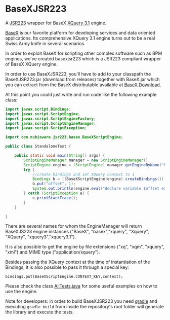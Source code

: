 # BaseXJSR223
A [JSR223](https://www.jcp.org/en/jsr/detail?id=223) wrapper for BaseX [XQuery 3.1](https://www.w3.org/TR/xquery-31/) engine.

[BaseX](http://www.basex.org) is our favorite platform for developing services and data oriented applications. Its comprehensive XQuery 3.1 engine turns out to be a real Swiss Army knife in several scenarios.

In order to exploit BaseX for scripting other complex software such as BPM engines, we've created basexjsr223 which is a JSR223 compliant wrapper of BaseX XQuery engine.

In order to use BaseXJSR223, you'll have to add to your classpath the BaseXJSR223.jar (download from releases) together with BaseX.jar which you can extract from the BaseX distributable available at [BaseX Download](http://www.basex.org/download). 

At this point you could just write and run code like the following example class:

```Java
import javax.script.Bindings;
import javax.script.ScriptEngine;
import javax.script.ScriptEngineFactory;
import javax.script.ScriptEngineManager;
import javax.script.ScriptException;

import com.nubisware.jsr223.basex.BaseXScriptEngine;

public class StandaloneTest {

	public static void main(String[] args) {
		ScriptEngineManager manager = new ScriptEngineManager();
		ScriptEngine engine = (ScriptEngine) manager.getEngineByName("BaseX");
		try {
			//create bindings and set XQuery context to 1
			Bindings b = ((BaseXScriptEngine)engine).createBindings(1);
			b.put("offset", 1);
			System.out.println(engine.eval("declare variable $offset external; . + $offset", b));
		} catch (ScriptException e) {
			e.printStackTrace();
		}
	}

}
```

There are several names for whom the EngineManager will return BaseXJS223 engine instances ("BaseX", "basex","xquery", "Xquery", "XQuery", "xquery3","xquery3.1"). 

It is also possible to get the engine by file extensions ("xq", "xqm", "xquery", "xml") and MIME type ("application/xquery").

Besides passing the XQuery context at the time of instantiation of the Bindings, it is also possible to pass it through a special key:

`bindings.put(BaseXScriptEngine.CONTEXT_KEY,context);`

Please check the class [AllTests.java](https://github.com/nubisware/basexjsr223/blob/master/src/test/java/BaseXJSR223/AllTests.java) for some useful examples on how to use the engine.

Note for developers: in order to build BaseXJSR223 you need [gradle](https://gradle.org/) and executing `gradle build` from inside the repository's root folder will generate the library and execute the tests.
